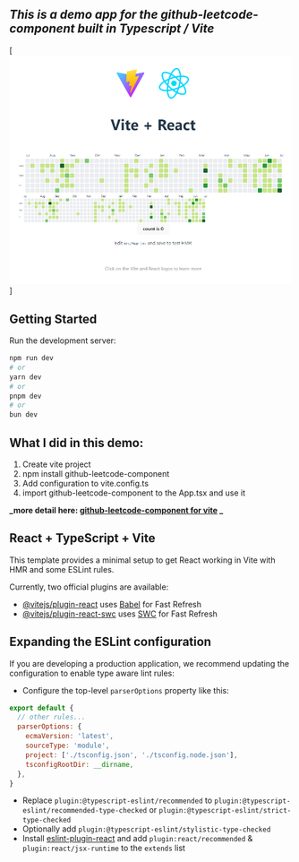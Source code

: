 ## _This is a demo app for the github-leetcode-component built in Typescript / Vite_

[![Vite Demo Example](https://raw.githubusercontent.com/ggamsang812/calendar-test-vite/master/src/assets/vite-calendar-test.png)]

## Getting Started

Run the development server:

```bash
npm run dev
# or
yarn dev
# or
pnpm dev
# or
bun dev
```

## What I did in this demo:
1. Create vite project 
2. npm install github-leetcode-component
3. Add configuration to vite.config.ts
4. import github-leetcode-component to the App.tsx and use it

**_more detail here: [github-leetcode-component for vite](https://github.com/ggamsang812/github-leetcode-component?tab=readme-ov-file#vite) _**

## React + TypeScript + Vite

This template provides a minimal setup to get React working in Vite with HMR and some ESLint rules.

Currently, two official plugins are available:

- [@vitejs/plugin-react](https://github.com/vitejs/vite-plugin-react/blob/main/packages/plugin-react/README.md) uses [Babel](https://babeljs.io/) for Fast Refresh
- [@vitejs/plugin-react-swc](https://github.com/vitejs/vite-plugin-react-swc) uses [SWC](https://swc.rs/) for Fast Refresh

## Expanding the ESLint configuration

If you are developing a production application, we recommend updating the configuration to enable type aware lint rules:

- Configure the top-level `parserOptions` property like this:

```js
export default {
  // other rules...
  parserOptions: {
    ecmaVersion: 'latest',
    sourceType: 'module',
    project: ['./tsconfig.json', './tsconfig.node.json'],
    tsconfigRootDir: __dirname,
  },
}
```

- Replace `plugin:@typescript-eslint/recommended` to `plugin:@typescript-eslint/recommended-type-checked` or `plugin:@typescript-eslint/strict-type-checked`
- Optionally add `plugin:@typescript-eslint/stylistic-type-checked`
- Install [eslint-plugin-react](https://github.com/jsx-eslint/eslint-plugin-react) and add `plugin:react/recommended` & `plugin:react/jsx-runtime` to the `extends` list
